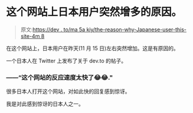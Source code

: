# 这个网站上日本用户突然增多的原因。

> 原文:[https://dev . to/ma 5a kiy/the-reason-why-Japanese-user-this-site-4m 8](https://dev.to/ma5akiy/the-reason-why-japanese-user-suddenly-increased-on-this-site-4m8)

在这个网站上，日本用户在昨天(11 月 15 日)左右突然增加。这是有原因的。

一个日本人在 Twitter 上发布了关于 dev.to 的帖子。

### ——“这个网站的反应速度太快了😂😂."

很多日本人打开这个网站，对如此快的回复感到惊讶。

我是对此感到惊讶的日本人之一。